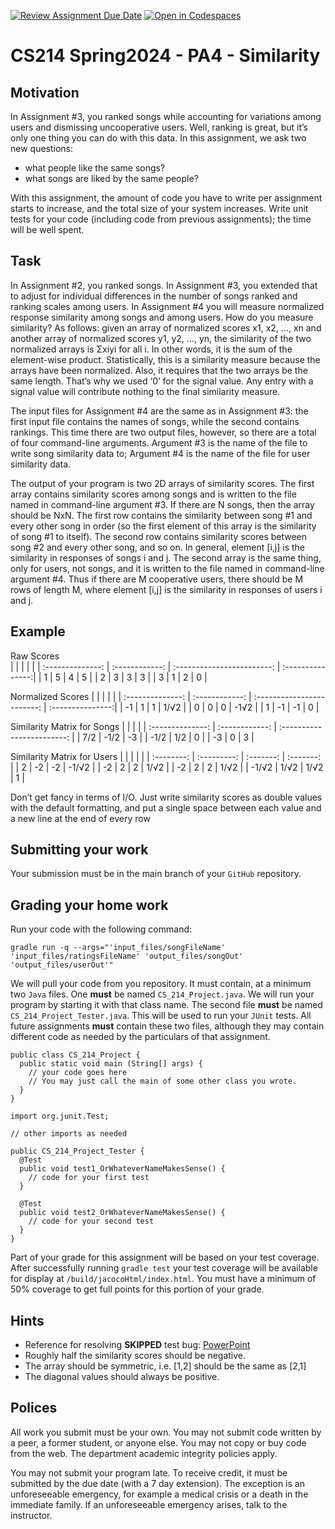 [![Review Assignment Due Date](https://classroom.github.com/assets/deadline-readme-button-24ddc0f5d75046c5622901739e7c5dd533143b0c8e959d652212380cedb1ea36.svg)](https://classroom.github.com/a/-DbjSLZ0)
[![Open in Codespaces](https://classroom.github.com/assets/launch-codespace-7f7980b617ed060a017424585567c406b6ee15c891e84e1186181d67ecf80aa0.svg)](https://classroom.github.com/open-in-codespaces?assignment_repo_id=13950380)
# CS214 Spring2024 - PA4 - Similarity

## Motivation

In Assignment #3, you ranked songs while accounting for
variations among users and dismissing uncooperative users. Well, ranking is great, but it’s only
one thing you can do with this data. In this assignment, we ask two new questions: 
* what people like the same songs?
* what songs are liked by the same people?
  
With this assignment, the amount of code you have to write per assignment starts to increase, and
the total size of your system increases. Write unit tests for your code (including code
from previous assignments); the time will be well spent.

## Task

In Assignment #2, you ranked songs. In Assignment #3, you extended that to adjust for individual
differences in the number of songs ranked and ranking scales among users. In Assignment #4 you
will measure normalized response similarity among songs and among users. How do you measure
similarity? As follows: given an array of normalized scores x1, x2, …, xn and another array of
normalized scores y1, y2, …, yn, the similarity of the two normalized arrays is Σxiyi for all i. In
other words, it is the sum of the element-wise product. Statistically, this is a similarity measure
because the arrays have been normalized. Also, it requires that the two arrays be the same
length. That’s why we used ‘0’ for the signal value. Any entry with a signal value will contribute
nothing to the final similarity measure.

The input files for Assignment #4 are the same as in Assignment #3: the first input file contains
the names of songs, while the second contains rankings. This time there are two output files,
however, so there are a total of four command-line arguments. Argument #3 is the name of the
file to write song similarity data to; Argument #4 is the name of the file for user similarity data.

The output of your program is two 2D arrays of similarity scores. The first array contains
similarity scores among songs and is written to the file named in command-line argument #3.
If there are N songs, then the array should be NxN. The first row contains the similarity between
song #1 and every other song in order (so the first element of this array is the similarity of song
#1 to itself). The second row contains similarity scores between song #2 and every other song,
and so on. In general, element [i,j] is the similarity in responses of songs i and j.
The second array is the same thing, only for users, not songs, and it is written to the file named in
command-line argument #4. Thus if there are M cooperative users, there should be M rows of
length M, where element [i,j] is the similarity in responses of users i and j.

Example
----------------
Raw Scores    
| |  |  | |
| :--------------: | :------------: | :------------------------: | :---------------:|
| 1 | 5 | 4 | 5 |
| 2 | 3 | 3 | 3 |
| 3 | 1 | 2 | 0 |

Normalized Scores
| | | | |
| :--------------: | :------------: | :------------------------: | :---------------:|
| -1 | 1 | 1 | 1/√2 |
| 0 | 0 | 0 | -1√2 |
| 1 | -1 | -1 | 0 |

Similarity Matrix for Songs
| | | |
| :--------------: | :------------: | :------------------------: |
| 7/2 | -1/2 | -3 |
| -1/2 | 1/2 | 0 |
| -3 | 0 | 3 |

Similarity Matrix for Users
| | | | |
| :--------: | :---------: | :-------: | :-------: |
| 2 | -2 | -2 | -1/√2 |
| -2 | 2 | 2 | 1/√2 |
| -2 | 2 | 2 | 1/√2 |
| -1/√2 | 1/√2 | 1/√2 | 1 |


Don’t get fancy in terms of I/O. Just write similarity scores as double values with the default
formatting, and put a single space between each value and a new line at the end of every row

## Submitting your work

Your submission must be in the main branch of your `GitHub` repository.

## Grading your home work

Run your code with the following command:

```
gradle run -q --args="'input_files/songFileName' 'input_files/ratingsFileName' 'output_files/songOut' 'output_files/userOut'"
```
We will pull your code from you repository. It must contain, at a minimum two
`Java` files. One **must** be named `CS_214_Project.java`. We will run your program by
starting it with that class name. The second file **must** be named
`CS_214_Project_Tester.java`. This will be used to run your `JUnit` tests. All future
assignments **must** contain these two files, although they may contain
different code as needed by the particulars of that assignment.

~~~~
public class CS_214_Project {
  public static void main (String[] args) {
    // your code goes here
    // You may just call the main of some other class you wrote.
  }
}
~~~~

~~~~
import org.junit.Test;

// other imports as needed

public CS_214_Project_Tester {
  @Test
  public void test1_OrWhateverNameMakesSense() {
    // code for your first test
  }

  @Test
  public void test2_OrWhateverNameMakesSense() {
    // code for your second test
  }
}
~~~~
Part of your grade for this assignment will be based on your test coverage. After successfully running `gradle test` your test coverage will be available for display at `/build/jacocoHtml/index.html`. You must have a minimum of 50% coverage to get full points for this portion of your grade.
## Hints
* Reference for resolving **SKIPPED** test bug: [PowerPoint](resources/SystemExitStrategy.pptx)
* Roughly half the similarity scores should be negative.
* The array should be symmetric, i.e. [1,2] should be the same as [2,1]
* The diagonal values should always be positive.

## Polices

All work you submit must be your own. You may not submit code written by a
peer, a former student, or anyone else. You may not copy or buy code from the
web. The department academic integrity policies apply.

You may not submit your program late. To receive credit, it must be submitted by the due date (with a 7 day extension). The exception is an unforeseeable emergency, for example a medical crisis or a death in the immediate family. If an unforeseeable emergency arises, talk to the instructor.
